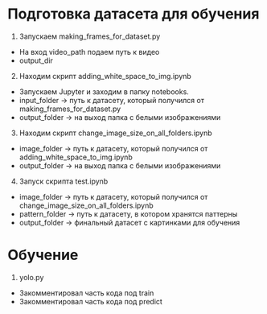# Подготовка датасета для обучения

1. Запускаем making_frames_for_dataset.py
 - На вход video_path подаем путь к видео
 - output_dir

2. Находим скрипт adding_white_space_to_img.ipynb
 - Запускаем Jupyter и заходим в папку notebooks.
 - input_folder -> путь к датасету, который получился от making_frames_for_dataset.py
 - output_folder -> на выход папка с белыми изображениями 

3. Находим скрипт change_image_size_on_all_folders.ipynb
 - image_folder -> путь к датасету, который получился от adding_white_space_to_img.ipynb
 - output_folder -> на выход папка с белыми изображениями 

4. Запуск скрипта test.ipynb
 - image_folder -> путь к датасету, который получился от change_image_size_on_all_folders.ipynb
 - pattern_folder -> путь к датасету, в котором хранятся паттерны
 - output_folder -> финальный датасет с картинками для обучения


# Обучение

1. yolo.py
 - Закомментировал часть кода под train
 - Закомментировал часть кода под predict
